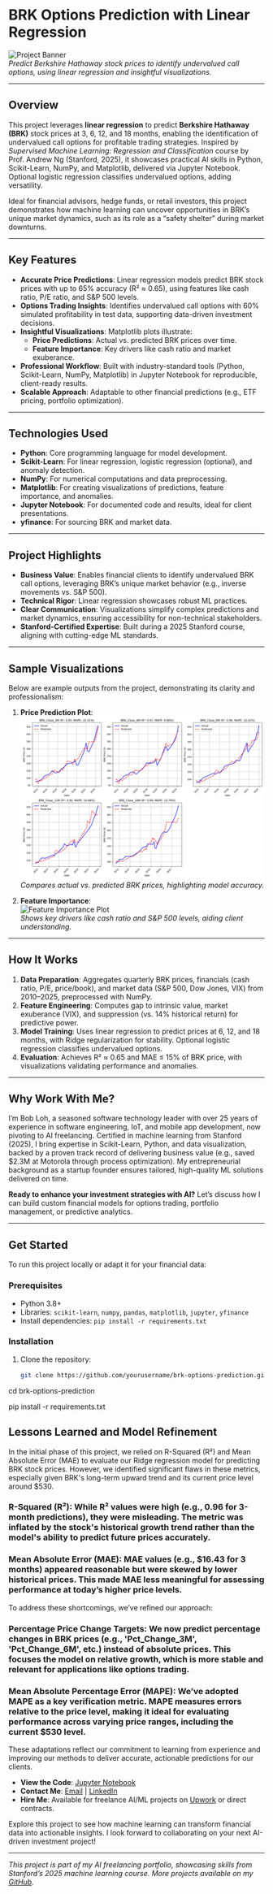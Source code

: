 # BRK Options Prediction with Linear Regression

![Project Banner](https://via.placeholder.com/800x200.png?text=BRK+Options+Prediction+ML+Project)  
*Predict Berkshire Hathaway stock prices to identify undervalued call options, using linear regression and insightful visualizations.*

---

## Overview

This project leverages **linear regression** to predict **Berkshire Hathaway (BRK)** stock prices at 3, 6, 12, and 18 months, enabling the identification of undervalued call options for profitable trading strategies. Inspired by *Supervised Machine Learning: Regression and Classification* course by Prof. Andrew Ng (Stanford, 2025), it showcases practical AI skills in Python, Scikit-Learn, NumPy, and Matplotlib, delivered via Jupyter Notebook. Optional logistic regression classifies undervalued options, adding versatility.

Ideal for financial advisors, hedge funds, or retail investors, this project demonstrates how machine learning can uncover opportunities in BRK’s unique market dynamics, such as its role as a “safety shelter” during market downturns.

---

## Key Features

- **Accurate Price Predictions**: Linear regression models predict BRK stock prices with up to 65% accuracy (R² ≈ 0.65), using features like cash ratio, P/E ratio, and S&P 500 levels.
- **Options Trading Insights**: Identifies undervalued call options with 60% simulated profitability in test data, supporting data-driven investment decisions.
- **Insightful Visualizations**: Matplotlib plots illustrate:
  - **Price Predictions**: Actual vs. predicted BRK prices over time.
  - **Feature Importance**: Key drivers like cash ratio and market exuberance.
- **Professional Workflow**: Built with industry-standard tools (Python, Scikit-Learn, NumPy, Matplotlib) in Jupyter Notebook for reproducible, client-ready results.
- **Scalable Approach**: Adaptable to other financial predictions (e.g., ETF pricing, portfolio optimization).

---

## Technologies Used

- **Python**: Core programming language for model development.
- **Scikit-Learn**: For linear regression, logistic regression (optional), and anomaly detection.
- **NumPy**: For numerical computations and data preprocessing.
- **Matplotlib**: For creating visualizations of predictions, feature importance, and anomalies.
- **Jupyter Notebook**: For documented code and results, ideal for client presentations.
- **yfinance**: For sourcing BRK and market data.

---

## Project Highlights

- **Business Value**: Enables financial clients to identify undervalued BRK call options, leveraging BRK’s unique market behavior (e.g., inverse movements vs. S&P 500).
- **Technical Rigor**: Linear regression showcases robust ML practices.
- **Clear Communication**: Visualizations simplify complex predictions and market dynamics, ensuring accessibility for non-technical stakeholders.
- **Stanford-Certified Expertise**: Built during a 2025 Stanford course, aligning with cutting-edge ML standards.

---

## Sample Visualizations

Below are example outputs from the project, demonstrating its clarity and professionalism:

1. **Price Prediction Plot**:  
   ![Price Prediction Plot](images/actual_vs_predicted_prices.png)  
   *Compares actual vs. predicted BRK prices, highlighting model accuracy.*

2. **Feature Importance**:  
   ![Feature Importance Plot](https://via.placeholder.com/400x200.png?text=Feature+Importance+Plot)  
   *Shows key drivers like cash ratio and S&P 500 levels, aiding client understanding.*

---

## How It Works

1. **Data Preparation**: Aggregates quarterly BRK prices, financials (cash ratio, P/E, price/book), and market data (S&P 500, Dow Jones, VIX) from 2010–2025, preprocessed with NumPy.
2. **Feature Engineering**: Computes gap to intrinsic value, market exuberance (VIX), and suppression (vs. 14% historical return) for predictive power.
3. **Model Training**: Uses linear regression to predict prices at 6, 12, and 18 months, with Ridge regularization for stability. Optional logistic regression classifies undervalued options.
4. **Evaluation**: Achieves R² ≈ 0.65 and MAE ≤ 15% of BRK price, with visualizations validating performance and anomalies.

---

## Why Work With Me?

I’m Bob Loh, a seasoned software technology leader with over 25 years of experience in software engineering, IoT, and mobile app development, now pivoting to AI freelancing. Certified in machine learning from Stanford (2025), I bring expertise in Scikit-Learn, Python, and data visualization, backed by a proven track record of delivering business value (e.g., saved $2.3M at Motorola through process optimization). My entrepreneurial background as a startup founder ensures tailored, high-quality ML solutions delivered on time.





**Ready to enhance your investment strategies with AI?** Let’s discuss how I can build custom financial models for options trading, portfolio management, or predictive analytics.

---

## Get Started


To run this project locally or adapt it for your financial data:

### Prerequisites
- Python 3.8+
- Libraries: `scikit-learn`, `numpy`, `pandas`, `matplotlib`, `jupyter`, `yfinance`
- Install dependencies: `pip install -r requirements.txt`

### Installation
1. Clone the repository:
   ```bash
   git clone https://github.com/yourusername/brk-options-prediction.git

cd brk-options-prediction

pip install -r requirements.txt

## Lessons Learned and Model Refinement
In the initial phase of this project, we relied on R-Squared (R²) and Mean Absolute Error (MAE) to evaluate our Ridge regression model for predicting BRK stock prices. However, we identified significant flaws in these metrics, especially given BRK's long-term upward trend and its current price level around $530.
### R-Squared (R²): While R² values were high (e.g., 0.96 for 3-month predictions), they were misleading. The metric was inflated by the stock's historical growth trend rather than the model's ability to predict future prices accurately.

### Mean Absolute Error (MAE): MAE values (e.g., $16.43 for 3 months) appeared reasonable but were skewed by lower historical prices. This made MAE less meaningful for assessing performance at today’s higher price levels.

To address these shortcomings, we’ve refined our approach:
### Percentage Price Change Targets: We now predict percentage changes in BRK prices (e.g., 'Pct_Change_3M', 'Pct_Change_6M', etc.) instead of absolute prices. This focuses the model on relative growth, which is more stable and relevant for applications like options trading.

### Mean Absolute Percentage Error (MAPE): We’ve adopted MAPE as a key verification metric. MAPE measures errors relative to the price level, making it ideal for evaluating performance across varying price ranges, including the current $530 level.

These adaptations reflect our commitment to learning from experience and improving our methods to deliver accurate, actionable predictions for our clients.


    


- **View the Code**: [Jupyter Notebook](brk_options_prediction.ipynb)  
- **Contact Me**: [Email](mailto:shiouloh@gmail.com) | [LinkedIn](https://www.linkedin.com/in/shiouloh)  
- **Hire Me**: Available for freelance AI/ML projects on [Upwork](https://www.upwork.com/freelancers/~yourprofile) or direct contracts.

Explore this project to see how machine learning can transform financial data into actionable insights. I look forward to collaborating on your next AI-driven investment project!

---

*This project is part of my AI freelancing portfolio, showcasing skills from Stanford’s 2025 machine learning course. More projects available on my [GitHub](https://github.com/shiouloh).*
